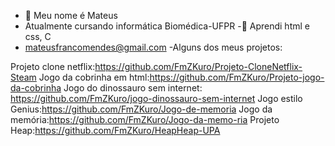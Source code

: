 - 👋 Meu nome é Mateus
- Atualmente cursando informática Biomédica-UFPR
-📖 Aprendi html e css, C
- mateusfrancomendes@gmail.com
-Alguns dos meus projetos:

Projeto clone netflix:https://github.com/FmZKuro/Projeto-CloneNetflix-Steam
Jogo da cobrinha em html:https://github.com/FmZKuro/Projeto-jogo-da-cobrinha
Jogo do dinossauro sem internet: https://github.com/FmZKuro/jogo-dinossauro-sem-internet
Jogo estilo Genius:https://github.com/FmZKuro/Jogo-de-memoria
Jogo da memória:https://github.com/FmZKuro/Jogo-da-memo-ria
Projeto Heap:https://github.com/FmZKuro/HeapHeap-UPA

<!---
FmZKuro/FmZKuro is a ✨ special ✨ repository because its `README.md` (this file) appears on your GitHub profile.
You can click the Preview link to take a look at your changes.
--->
